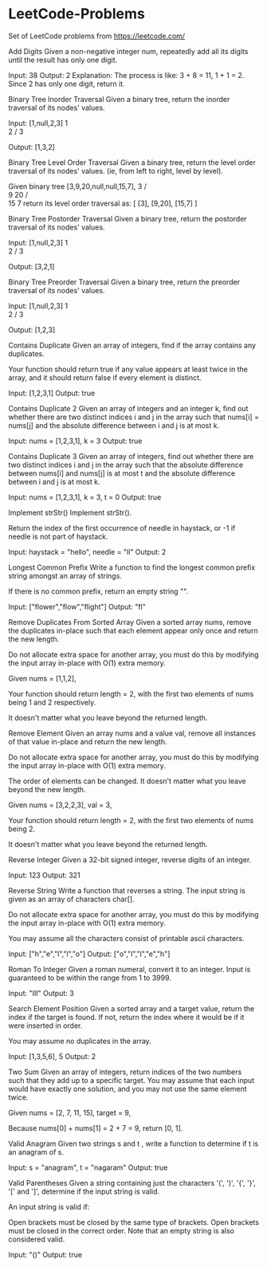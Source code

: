 # LeetCode-Problems

Set of LeetCode problems from https://leetcode.com/

Add Digits
Given a non-negative integer num, repeatedly add all its digits until the result has only one digit.

Input: 38
Output: 2 
Explanation: The process is like: 3 + 8 = 11, 1 + 1 = 2. 
             Since 2 has only one digit, return it.




Binary Tree Inorder Traversal 
Given a binary tree, return the inorder traversal of its nodes' values.

Input: [1,null,2,3]
   1
    \
     2
    /
   3

Output: [1,3,2]




Binary Tree Level Order Traversal
Given a binary tree, return the level order traversal of its nodes' values. (ie, from left to right, level by level).

Given binary tree [3,9,20,null,null,15,7],
    3
   / \
  9  20
    /  \
   15   7
return its level order traversal as:
[
  [3],
  [9,20],
  [15,7]
]




Binary Tree Postorder Traversal 
Given a binary tree, return the postorder traversal of its nodes' values.

Input: [1,null,2,3]
   1
    \
     2
    /
   3

Output: [3,2,1]




Binary Tree Preorder Traversal
Given a binary tree, return the preorder traversal of its nodes' values.

Input: [1,null,2,3]
   1
    \
     2
    /
   3

Output: [1,2,3]




Contains Duplicate 
Given an array of integers, find if the array contains any duplicates.

Your function should return true if any value appears at least twice in the array, and it should return false if every element is distinct.

Input: [1,2,3,1]
Output: true



Contains Duplicate 2
Given an array of integers and an integer k, find out whether there are two distinct indices i and j in the array such that nums[i] = nums[j] and the absolute difference between i and j is at most k.

Input: nums = [1,2,3,1], k = 3
Output: true




Contains Duplicate 3
Given an array of integers, find out whether there are two distinct indices i and j in the array such that the absolute difference between nums[i] and nums[j] is at most t and the absolute difference between i and j is at most k.

Input: nums = [1,2,3,1], k = 3, t = 0
Output: true




Implement strStr()
Implement strStr().

Return the index of the first occurrence of needle in haystack, or -1 if needle is not part of haystack.

Input: haystack = "hello", needle = "ll"
Output: 2




Longest Common Prefix 
Write a function to find the longest common prefix string amongst an array of strings.

If there is no common prefix, return an empty string "".

Input: ["flower","flow","flight"]
Output: "fl"




Remove Duplicates From Sorted Array
Given a sorted array nums, remove the duplicates in-place such that each element appear only once and return the new length.

Do not allocate extra space for another array, you must do this by modifying the input array in-place with O(1) extra memory.

Given nums = [1,1,2],

Your function should return length = 2, with the first two elements of nums being 1 and 2 respectively.

It doesn't matter what you leave beyond the returned length.




Remove Element
Given an array nums and a value val, remove all instances of that value in-place and return the new length.

Do not allocate extra space for another array, you must do this by modifying the input array in-place with O(1) extra memory.

The order of elements can be changed. It doesn't matter what you leave beyond the new length.

Given nums = [3,2,2,3], val = 3,

Your function should return length = 2, with the first two elements of nums being 2.

It doesn't matter what you leave beyond the returned length.




Reverse Integer
Given a 32-bit signed integer, reverse digits of an integer.

Input: 123
Output: 321




Reverse String
Write a function that reverses a string. The input string is given as an array of characters char[].

Do not allocate extra space for another array, you must do this by modifying the input array in-place with O(1) extra memory.

You may assume all the characters consist of printable ascii characters.

Input: ["h","e","l","l","o"]
Output: ["o","l","l","e","h"]




Roman To Integer
Given a roman numeral, convert it to an integer. Input is guaranteed to be within the range from 1 to 3999.

Input: "III"
Output: 3




Search Element Position
Given a sorted array and a target value, return the index if the target is found. If not, return the index where it would be if it were inserted in order.

You may assume no duplicates in the array.

Input: [1,3,5,6], 5
Output: 2




Two Sum
Given an array of integers, return indices of the two numbers such that they add up to a specific target.
You may assume that each input would have exactly one solution, and you may not use the same element twice.

Given nums = [2, 7, 11, 15], target = 9,

Because nums[0] + nums[1] = 2 + 7 = 9,
return [0, 1].




Valid Anagram 
Given two strings s and t , write a function to determine if t is an anagram of s.

Input: s = "anagram", t = "nagaram"
Output: true




Valid Parentheses
Given a string containing just the characters '(', ')', '{', '}', '[' and ']', determine if the input string is valid.

An input string is valid if:

Open brackets must be closed by the same type of brackets.
Open brackets must be closed in the correct order.
Note that an empty string is also considered valid.

Input: "()"
Output: true